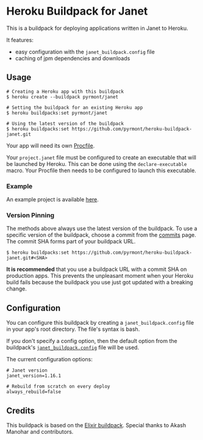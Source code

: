 # Heroku Buildpack for Janet

This is a buildpack for deploying applications written in Janet to Heroku.

It features:

- easy configuration with the `janet_buildpack.config` file
- caching of jpm dependencies and downloads

## Usage

```shell
# Creating a Heroku app with this buildpack
$ heroku create --buildpack pyrmont/janet

# Setting the buildpack for an existing Heroku app
$ heroku buildpacks:set pyrmont/janet

# Using the latest version of the buildpack
$ heroku buildpacks:set https://github.com/pyrmont/heroku-buildpack-janet.git
```

Your app will need its own [Procfile][].

[Procfile]: https://devcenter.heroku.com/articles/procfile

Your `project.janet` file must be configured to create an executable that will
be launched by Heroku. This can be done using the `declare-executable` macro.
Your Procfile then needs to be configured to launch this executable.

### Example

An example project is available [here][hello-janet].

[hello-janet]: https://github.com/pyrmont/hello-janet

### Version Pinning

The methods above always use the latest version of the buildpack. To use a
specific version of the buildpack, choose a commit from the [commits][] page.
The commit SHA forms part of your buildpack URL.

[commits]: https://github.com/pyrmont/heroku-buildpack-janet/commits/master

```shell
$ heroku buildpacks:set https://github.com/pyrmont/heroku-buildpack-janet.git#<SHA>
```

**It is recommended** that you use a buildpack URL with a commit SHA on production
apps. This prevents the unpleasant moment when your Heroku build fails because
the buildpack you use just got updated with a breaking change.

## Configuration

You can configure this buildpack by creating a `janet_buildpack.config` file in
your app's root directory. The file's syntax is bash.

If you don't specify a config option, then the default option from the
buildpack's [`janet_buildpack.config`][config] file will be used.

[config]: https://github.com/pyrmont/heroku-buildpack-janet/blob/master/janet_buildpack.config

The current configuration options:

```shell
# Janet version
janet_version=1.16.1

# Rebuild from scratch on every deploy
always_rebuild=false
```

## Credits

This buildpack is based on the [Elixir buildpack][elixir-bp]. Special thanks to
Akash Manohar and contributors.

[elixir-bp]: https://github.com/HashNuke/heroku-buildpack-elixir
